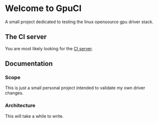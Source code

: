 # Welcome to GpuCI

A small project dedicated to testing the linux opensource gpu driver stack.

## The CI server

You are most likely looking for the [CI server](jenkins/).

## Documentation

### Scope

This is just a small personal project intended to validate my own driver
changes.

### Architecture

This will take a while to write.
